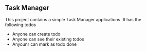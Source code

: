 ## Task Manager

This project contains a simple Task Manager applications.
It has the following todos

- Anyone can create todo
- Anyone can see their existing todos
- Anyounr can mark as todo done
